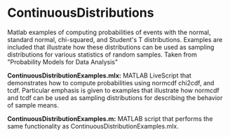 # ContinuousDistributions
Matlab examples of computing probabilities of events with the normal, standard normal, chi-squared, and Student's T distributions. Examples are included that illustrate how these distributions can be used as sampling distributions for various statistics of random samples. Taken from "Probability Models for Data Analysis"

**ContinuousDistributionExamples.mlx:** MATLAB LiveScript that demonstrates how
to compute probabilities using normcdf chi2cdf, and tcdf. Particular emphasis
is given to examples that illustrate how normcdf and tcdf can be used as sampling
distributions for describing the behavior of sample means.

**ContinuousDistributionExamples.m:** MATLAB script that performs the same
functionality as ContinuousDistributionExamples.mlx.
